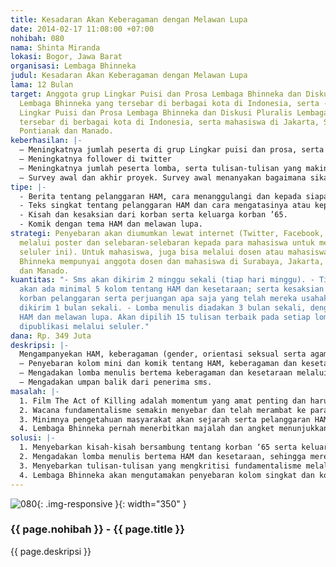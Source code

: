 ```yaml
---
title: Kesadaran Akan Keberagaman dengan Melawan Lupa
date: 2014-02-17 11:08:00 +07:00
nohibah: 080
nama: Shinta Miranda
lokasi: Bogor, Jawa Barat
organisasi: Lembaga Bhinneka
judul: Kesadaran Akan Keberagaman dengan Melawan Lupa
lama: 12 Bulan
target: Anggota grup Lingkar Puisi dan Prosa Lembaga Bhinneka dan Diskusi Pluralis
  Lembaga Bhinneka yang tersebar di berbagai kota di Indonesia, serta - Anggota grup
  Lingkar Puisi dan Prosa Lembaga Bhinneka dan Diskusi Pluralis Lembaga Bhinneka yang
  tersebar di berbagai kota di Indonesia, serta mahasiswa di Jakarta, Surabaya, Semarang,
  Pontianak dan Manado.
keberhasilan: |-
  – Meningkatnya jumlah peserta di grup Lingkar puisi dan prosa, serta di grup Diskusi Pluralis Bhinneka
  – Meningkatnya follower di twitter
  – Meningkatnya jumlah peserta lomba, serta tulisan-tulisan yang makin kritis dari para peserta lomba menulis
  – Survey awal dan akhir proyek. Survey awal menanyakan bagaimana sikap dan pengetahuan para pembaca seluler (posisi awal mereka terhadap isu-isu pluralisme serta sejarah ’65). Survey akan disebarkan kepada 50 – 100 pembaca. Setelah 8-9 bulan, survey disebarkan lagi kepada orang-orang yang sama dan menanyakan hal yang sama, untuk melihat apakah ada perubahan pandangan/pengetahuan dari orang-orang ini.
tipe: |-
  - Berita tentang pelanggaran HAM, cara menanggulangi dan kepada siapa harus melaporkannya.
  - Teks singkat tentang pelanggaran HAM dan cara mengatasinya atau kepada siapa harus melaporkan, kolom singkat mempromosikan keberagaman serta kesetaraan, yang bisa disebarkan melalui seluler (sms, twitter dan facebook).
  - Kisah dan kesaksian dari korban serta keluarga korban ’65.
  - Komik dengan tema HAM dan melawan lupa.
strategi: Penyebaran akan diumumkan lewat internet (Twitter, Facebook, website, serta
  melalui poster dan selebaran-selebaran kepada para mahasiswa untuk mengikuti proyek
  seluler ini). Untuk mahasiswa, juga bisa melalui dosen atau mahasiswa, karena lembaga
  Bhinneka mempunyai anggota dosen dan mahasiswa di Surabaya, Jakarta, Semarang, Pontianak
  dan Manado.
kuantitas: "- Sms akan dikirim 2 minggu sekali (tiap hari minggu). - Tiap pengiriman,
  akan ada minimal 5 kolom tentang HAM dan kesetaraan; serta kesaksian korban/keluarga
  korban pelanggaran serta perjuangan apa saja yang telah mereka usahakan. - Komik
  dikirim 1 bulan sekali. - Lomba menulis diadakan 3 bulan sekali, dengan tema-tema
  HAM dan melawan lupa. Akan dipilih 15 tulisan terbaik pada setiap lomba, yang kemudian
  dipublikasi melalui seluler."
dana: Rp. 349 Juta
deskripsi: |-
  Mengampanyekan HAM, keberagaman (gender, orientasi seksual serta agama dan kepercayaan) dan kesetaraan melalui seluler (sms, twitter, facebook) dengan mengadakan:
  – Penyebaran kolom mini dan komik tentang HAM, keberagaman dan kesetaraan, serta kisah-kisah korban penganiayaan yang belum mendapat keadilan (seperti tragedi ’65), setiap bulan.
  – Mengadakan lomba menulis bertema keberagaman dan kesetaraan melalui sms, twitter dan facebook.
  – Mengadakan umpan balik dari penerima sms.
masalah: |-
  1. Film The Act of Killing adalah momentum yang amat penting dan harus kita gunakan untuk mengangkat pengetahuan tentang genosida ’65, sehingga rakyat tidak lupa akan peristiwa ini. Namun, sanggahan dan usaha untuk menstigma korban juga masih berlanjut.
  2. Wacana fundamentalisme semakin menyebar dan telah merambat ke para mahasiswa. Telah banyak media massa yang didanai organisasi fundamentalis, untuk mempromosikan ideologi keagamaan mereka, dan berhasil menarik simpati massa untuk melupakan pelanggaran HAM.
  3. Minimnya pengetahuan masyarakat akan sejarah serta pelanggaran HAM yang telah terjadi di Indonesia, sehingga masyarakat tidak mampu mengidentifikasi bigotri yang dibungkus dengan alasan moral, nasionalisme dan budaya.
  4. Lembaga Bhinneka pernah menerbitkan majalah dan angket menunjukkan bahwa yang paling digemari adalah kolom singkat dan komik.
solusi: |-
  1. Menyebarkan kisah-kisah bersambung tentang korban ‘65 serta keluarga korban melalui sms, bagaimana orang-orang ini telah dirampas haknya, menderita kesulitan dan distigma pada massa Orde Baru, dan hingga kini mereka masih belum direhabilitasi dan mendapat keadilan.
  2. Mengadakan lomba menulis bertema HAM dan kesetaraan, sehingga mereka tergugah untuk ikut memikirkan tema ini.
  3. Menyebarkan tulisan-tulisan yang mengkritisi fundamentalisme melalui seluler.
  4. Lembaga Bhinneka akan mengutamakan penyebaran kolom singkat dan komik kritis tentang HAM.
---
```


![080](/static/img/hibahcms/080.png){: .img-responsive }{: width="350" }

### {{ page.nohibah }} - {{ page.title }}

{{ page.deskripsi }}
